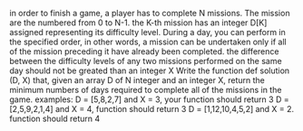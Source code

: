 in order to finish a game, a player has to complete N missions. The mission are the numbered from 0 to N-1. the K-th mission has an integer D[K] assigned representing its difficulty level.
During a day, you can perform in the specified order, in other words, a mission can be undertaken only if all of the mission preceding it have already been completed.
the difference between the difficulty levels of any two missions performed on the same day should not be greated than an integer X
Write the function def  solution (D, X)
that, given an array D of N integer and an integer X, return the minimum numbers of days required to complete all of the missions in the game.
examples:
D = [5,8,2,7] and X = 3, your function should return 3
D = [2,5,9,2,1,4] and X = 4, function should return 3
D = [1,12,10,4,5,2] and X = 2. function should return 4
